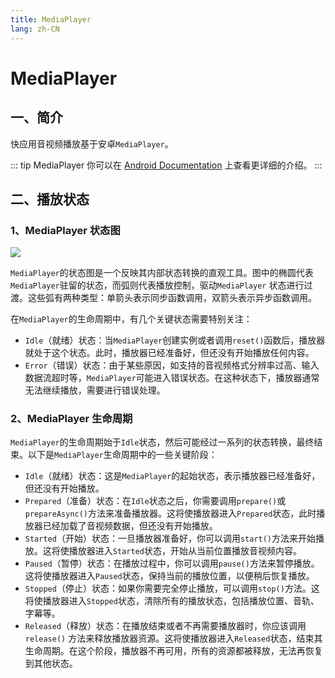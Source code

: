 ```yaml
---
title: MediaPlayer
lang: zh-CN
---
```


# MediaPlayer

## 一、简介

快应用音视频播放基于安卓`MediaPlayer`。

::: tip MediaPlayer
你可以在 [Android Documentation](https://developer.android.com/reference/android/media/MediaPlayer) 上查看更详细的介绍。
:::


## 二、播放状态

### 1、MediaPlayer 状态图

<img src="/component/player/mediaplayer_state_diagram.gif" />

`MediaPlayer`的状态图是一个反映其内部状态转换的直观工具。图中的椭圆代表`MediaPlayer`驻留的状态，而弧则代表播放控制，驱动`MediaPlayer`
状态进行过渡。这些弧有两种类型：单箭头表示同步函数调用，双箭头表示异步函数调用。

在`MediaPlayer`的生命周期中，有几个关键状态需要特别关注：

* `Idle`（就绪）状态：当`MediaPlayer`创建实例或者调用`reset()`函数后，播放器就处于这个状态。此时，播放器已经准备好，但还没有开始播放任何内容。
* `Error`（错误）状态：由于某些原因，如支持的音视频格式分辨率过高、输入数据流超时等，`MediaPlayer`可能进入错误状态。在这种状态下，播放器通常无法继续播放，需要进行错误处理。

### 2、MediaPlayer 生命周期

`MediaPlayer`的生命周期始于`Idle`状态，然后可能经过一系列的状态转换，最终结束。以下是`MediaPlayer`生命周期中的一些关键阶段：

* `Idle`（就绪）状态：这是`MediaPlayer`的起始状态，表示播放器已经准备好，但还没有开始播放。
* `Prepared`（准备）状态：在`Idle`状态之后，你需要调用`prepare()`或`prepareAsync()`方法来准备播放器。这将使播放器进入`Prepared`状态，此时播放器已经加载了音视频数据，但还没有开始播放。
* `Started`（开始）状态：一旦播放器准备好，你可以调用`start()`方法来开始播放。这将使播放器进入`Started`状态，开始从当前位置播放音视频内容。
* `Paused`（暂停）状态：在播放过程中，你可以调用`pause()`方法来暂停播放。这将使播放器进入`Paused`状态，保持当前的播放位置，以便稍后恢复播放。
* `Stopped`（停止）状态：如果你需要完全停止播放，可以调用`stop()`方法。这将使播放器进入`Stopped`状态，清除所有的播放状态，包括播放位置、音轨、字幕等。
* `Released`（释放）状态：在播放结束或者不再需要播放器时，你应该调用`release()`
  方法来释放播放器资源。这将使播放器进入`Released`状态，结束其生命周期。在这个阶段，播放器不再可用，所有的资源都被释放，无法再恢复到其他状态。


